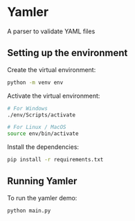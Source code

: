# Yamler

A parser to validate YAML files

## Setting up the environment

Create the virtual environment:

```bash
python -m venv env
```

Activate the virtual environment:

```bash
# For Windows
./env/Scripts/activate

# For Linux / MacOS
source env/bin/activate
```

Install the dependencies:

```bash
pip install -r requirements.txt
```

## Running Yamler

To run the yamler demo:

```bash
python main.py
```
